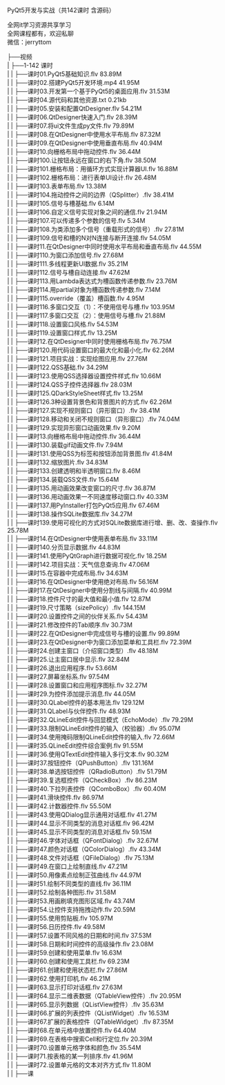PyQt5开发与实战（共142课时 含源码）

全网it学习资源共享学习<br>全网课程都有，欢迎私聊<br>微信：jerryttom<br>

├──视频<br> | ├──1-142 课时<br> | | ├──课时01.PyQt5基础知识.flv 83.89M<br> | | ├──课时02.搭建PyQt5开发环境.mp4 41.95M<br> | | ├──课时03.开发第一个基于PyQt5的桌面应用.flv 31.53M<br> | | ├──课时04.源代码和其他资源.txt 0.21kb<br> | | ├──课时05.安装和配置QtDesigner.flv 54.21M<br> | | ├──课时06.QtDesigner快速入门.flv 28.39M<br> | | ├──课时07.将ui文件生成py文件.flv 79.89M<br> | | ├──课时08.在QtDesigner中使用水平布局.flv 87.32M<br> | | ├──课时09.在QtDesigner中使用垂直布局.flv 40.94M<br> | | ├──课时10.向栅格布局中拖动控件.flv 36.44M<br> | | ├──课时100.让按钮永远在窗口的右下角.flv 38.50M<br> | | ├──课时101.栅格布局：用循环方式实现计算器UI.flv 16.88M<br> | | ├──课时102.栅格布局：进行表单UI设计.flv 26.48M<br> | | ├──课时103.表单布局.flv 13.38M<br> | | ├──课时104.拖动控件之间的边界（QSplitter）.flv 38.41M<br> | | ├──课时105.信号与槽基础.flv 6.14M<br> | | ├──课时106.自定义信号实现对象之间的通信.flv 21.94M<br> | | ├──课时107.可以传递多个参数的信号.flv 5.34M<br> | | ├──课时108.为类添加多个信号（重载形式的信号）.flv 27.81M<br> | | ├──课时109.信号和槽的N对N连接与断开连接.flv 54.05M<br> | | ├──课时11.在QtDesigner中同时使用水平布局和垂直布局.flv 44.55M<br> | | ├──课时110.为窗口添加信号.flv 27.68M<br> | | ├──课时111.多线程更新UI数据.flv 35.21M<br> | | ├──课时112.信号与槽自动连接.flv 47.62M<br> | | ├──课时113.用Lambda表达式为槽函数传递参数.flv 23.76M<br> | | ├──课时114.用partial对象为槽函数传递参数.flv 7.14M<br> | | ├──课时115.override（覆盖）槽函数.flv 4.95M<br> | | ├──课时116.多窗口交互（1）：不使用信号与槽.flv 103.95M<br> | | ├──课时117.多窗口交互（2）：使用信号与槽.flv 21.88M<br> | | ├──课时118.设置窗口风格.flv 54.53M<br> | | ├──课时119.设置窗口样式.flv 13.25M<br> | | ├──课时12.在QtDesigner中同时使用栅格布局.flv 76.75M<br> | | ├──课时120.用代码设置窗口的最大化和最小化.flv 62.26M<br> | | ├──课时121.项目实战：实现绘图应用.flv 27.76M<br> | | ├──课时122.QSS基础.flv 34.29M<br> | | ├──课时123.使用QSS选择器设置控件样式.flv 10.66M<br> | | ├──课时124.QSS子控件选择器.flv 28.03M<br> | | ├──课时125.QDarkStyleSheet样式.flv 13.25M<br> | | ├──课时126.3种设置背景色和背景图片的方式.flv 62.26M<br> | | ├──课时127.实现不规则窗口（异形窗口）.flv 38.41M<br> | | ├──课时128.移动和关闭不规则窗口（异形窗口）.flv 74.04M<br> | | ├──课时129.实现异形窗口动画效果.flv 9.20M<br> | | ├──课时13.向栅格布局中拖动控件.flv 36.44M<br> | | ├──课时130.装载gif动画文件.flv 7.94M<br> | | ├──课时131.使用QSS为标签和按钮添加背景图.flv 41.84M<br> | | ├──课时132.缩放图片.flv 34.83M<br> | | ├──课时133.创建透明和半透明窗口.flv 8.46M<br> | | ├──课时134.装载QSS文件.flv 15.64M<br> | | ├──课时135.用动画效果改变窗口的尺寸.flv 36.87M<br> | | ├──课时136.用动画效果一不同速度移动窗口.flv 40.33M<br> | | ├──课时137.用PyInstaller打包PyQt5应用.flv 67.46M<br> | | ├──课时138.操作SQLite数据库.flv 34.27M<br> | | ├──课时139.使用可视化的方式对SQLite数据库进行增、删、改、查操作.flv 25.78M<br> | | ├──课时14.在QtDesigner中使用表单布局.flv 33.11M<br> | | ├──课时140.分页显示数据.flv 44.83M<br> | | ├──课时141.使用PyQtGraph进行数据可视化.flv 18.25M<br> | | ├──课时142.项目实战：天气信息查询.flv 47.06M<br> | | ├──课时15.在容器中完成布局.flv 34.63M<br> | | ├──课时16.在QtDesigner中使用绝对布局.flv 56.16M<br> | | ├──课时17.在QtDesigner中使用分割线与间隔.flv 40.99M<br> | | ├──课时18.控件尺寸的最大值和最小值.flv 12.87M<br> | | ├──课时19.尺寸策略（sizePolicy）.flv 144.15M<br> | | ├──课时20.设置控件之间的伙伴关系.flv 54.43M<br> | | ├──课时21.修改控件的Tab顺序.flv 30.73M<br> | | ├──课时22.在QtDesigner中完成信号与槽的设置.flv 99.89M<br> | | ├──课时23.在QtDesigner中为窗口添加菜单和工具栏.flv 72.39M<br> | | ├──课时24.创建主窗口（介绍窗口类型）.flv 48.18M<br> | | ├──课时25.让主窗口居中显示.flv 32.84M<br> | | ├──课时26.退出应用程序.flv 53.66M<br> | | ├──课时27.屏幕坐标系.flv 97.54M<br> | | ├──课时28.设置窗口和应用程序图标.flv 32.27M<br> | | ├──课时29.为控件添加提示消息.flv 44.05M<br> | | ├──课时30.QLabel控件的基本用法.flv 129.12M<br> | | ├──课时31.QLabel与伙伴控件.flv 48.93M<br> | | ├──课时32.QLineEdit控件与回显模式（EchoMode）.flv 79.29M<br> | | ├──课时33.限制QLineEdit控件的输入（校验器）.flv 95.07M<br> | | ├──课时34.使用掩码限制QLineEdit控件的输入.flv 72.66M<br> | | ├──课时35.QLineEdit控件综合案例.flv 91.55M<br> | | ├──课时36.使用QTextEdit控件输入多行文本.flv 90.32M<br> | | ├──课时37.按钮控件（QPushButton）.flv 131.16M<br> | | ├──课时38.单选按钮控件（QRadioButton）.flv 51.79M<br> | | ├──课时39.复选框控件（QCheckBox）.flv 86.23M<br> | | ├──课时40.下拉列表控件（QComboBox）.flv 60.40M<br> | | ├──课时41.滑块控件.flv 86.97M<br> | | ├──课时42.计数器控件.flv 55.50M<br> | | ├──课时43.使用QDialog显示通用对话框.flv 41.27M<br> | | ├──课时44.显示不同类型的消息对话框.flv 96.42M<br> | | ├──课时45.显示不同类型的消息对话框.flv 59.15M<br> | | ├──课时46.字体对话框（QFontDialog）.flv 32.67M<br> | | ├──课时47.颜色对话框（QColorDialog）.flv 43.34M<br> | | ├──课时48.文件对话框（QFileDialog）.flv 75.13M<br> | | ├──课时49.在窗口上绘制直线.flv 47.21M<br> | | ├──课时50.用像素点绘制正弦曲线.flv 44.97M<br> | | ├──课时51.绘制不同类型的直线.flv 36.11M<br> | | ├──课时52.绘制各种图形.flv 31.58M<br> | | ├──课时53.用画刷填充图形区域.flv 43.74M<br> | | ├──课时54.让控件支持拖拽动作.flv 20.59M<br> | | ├──课时55.使用剪贴板.flv 105.97M<br> | | ├──课时56.日历控件.flv 49.58M<br> | | ├──课时57.设置不同风格的日期和时间.flv 37.53M<br> | | ├──课时58.日期和时间控件的高级操作.flv 23.08M<br> | | ├──课时59.创建和使用菜单.flv 16.63M<br> | | ├──课时60.创建和使用工具栏.flv 69.23M<br> | | ├──课时61.创建和使用状态栏.flv 27.86M<br> | | ├──课时62.使用打印机.flv 46.21M<br> | | ├──课时63.显示打印对话框.flv 27.63M<br> | | ├──课时64.显示二维表数据（QTableView控件）.flv 20.95M<br> | | ├──课时65.显示列数据（QListView控件）.flv 35.63M<br> | | ├──课时66.扩展的列表控件（QListWidget）.flv 16.53M<br> | | ├──课时67.扩展的表格控件（QTableWidget）.flv 87.35M<br> | | ├──课时68.在单元格中放置控件.flv 64.40M<br> | | ├──课时69.在表格中搜索Cell和行定位.flv 20.39M<br> | | ├──课时70.设置单元格字体和颜色.flv 35.54M<br> | | ├──课时71.按表格的某一列排序.flv 41.96M<br> | | ├──课时72.设置单元格的文本对齐方式.flv 11.80M<br> | | ├──课